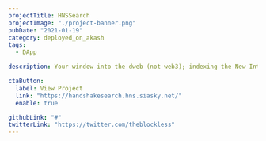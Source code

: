 ```yaml
---
projectTitle: HNSSearch
projectImage: "./project-banner.png"
pubDate: "2021-01-19"
category: deployed_on_akash
tags:
  - DApp

description: Your window into the dweb (not web3); indexing the New Internet one name at a time.

ctaButton:
  label: View Project
  link: "https://handshakesearch.hns.siasky.net/"
  enable: true

githubLink: "#"
twitterLink: "https://twitter.com/theblockless"
---
```

